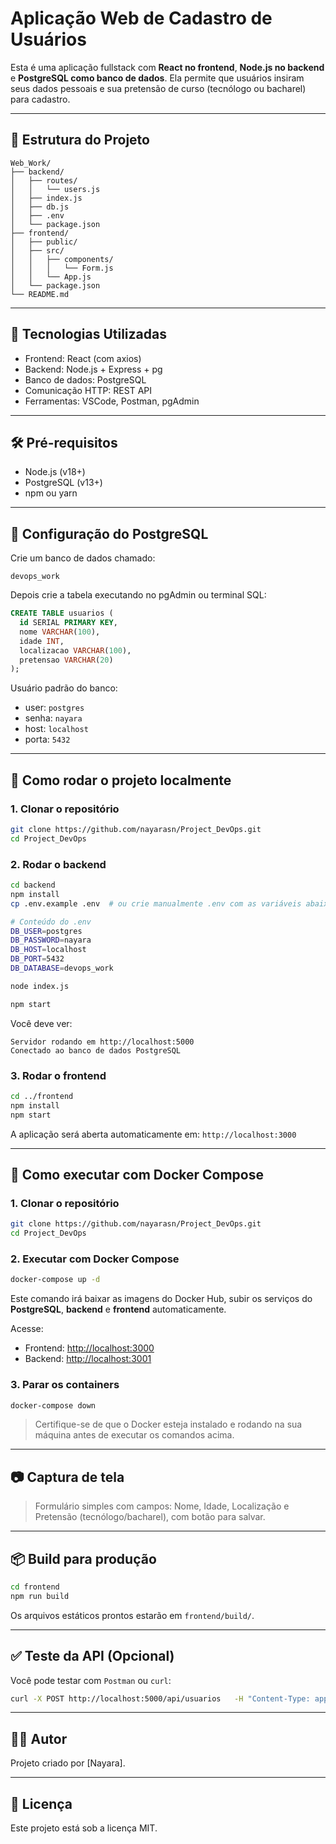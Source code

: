 # Aplicação Web de Cadastro de Usuários

Esta é uma aplicação fullstack com **React no frontend**, **Node.js no backend** e **PostgreSQL como banco de dados**.
Ela permite que usuários insiram seus dados pessoais e sua pretensão de curso (tecnólogo ou bacharel) para cadastro.

---

## 📁 Estrutura do Projeto

```
Web_Work/
├── backend/
│   ├── routes/
│   │   └── users.js
│   ├── index.js
│   ├── db.js
│   ├── .env
│   └── package.json
├── frontend/
│   ├── public/
│   ├── src/
│   │   ├── components/
│   │   │   └── Form.js
│   │   └── App.js
│   └── package.json
└── README.md
```

---

## 🚀 Tecnologias Utilizadas

- Frontend: React (com axios)
- Backend: Node.js + Express + pg
- Banco de dados: PostgreSQL
- Comunicação HTTP: REST API
- Ferramentas: VSCode, Postman, pgAdmin

---

## 🛠️ Pré-requisitos

- Node.js (v18+)
- PostgreSQL (v13+)
- npm ou yarn

---

## 🐘 Configuração do PostgreSQL

Crie um banco de dados chamado:

```
devops_work
```

Depois crie a tabela executando no pgAdmin ou terminal SQL:

```sql
CREATE TABLE usuarios (
  id SERIAL PRIMARY KEY,
  nome VARCHAR(100),
  idade INT,
  localizacao VARCHAR(100),
  pretensao VARCHAR(20)
);
```

Usuário padrão do banco:

- user: `postgres`
- senha: `nayara`
- host: `localhost`
- porta: `5432`

---

## 🔧 Como rodar o projeto localmente

### 1. Clonar o repositório

```bash
git clone https://github.com/nayarasn/Project_DevOps.git
cd Project_DevOps
```

### 2. Rodar o backend

```bash
cd backend
npm install
cp .env.example .env  # ou crie manualmente .env com as variáveis abaixo

# Conteúdo do .env
DB_USER=postgres
DB_PASSWORD=nayara
DB_HOST=localhost
DB_PORT=5432
DB_DATABASE=devops_work

node index.js

npm start 
```

Você deve ver:
```
Servidor rodando em http://localhost:5000
Conectado ao banco de dados PostgreSQL
```

### 3. Rodar o frontend

```bash
cd ../frontend
npm install
npm start
```

A aplicação será aberta automaticamente em: `http://localhost:3000`

---

## 🐳 Como executar com Docker Compose

### 1. Clonar o repositório

```bash
git clone https://github.com/nayarasn/Project_DevOps.git
cd Project_DevOps
```

### 2. Executar com Docker Compose

```bash
docker-compose up -d
```

Este comando irá baixar as imagens do Docker Hub, subir os serviços do **PostgreSQL**, **backend** e **frontend** automaticamente.

Acesse:
- Frontend: [http://localhost:3000](http://localhost:3000)
- Backend: [http://localhost:3001](http://localhost:3001)

### 3. Parar os containers

```bash
docker-compose down
```

> Certifique-se de que o Docker esteja instalado e rodando na sua máquina antes de executar os comandos acima.

---

## 📷 Captura de tela

> Formulário simples com campos: Nome, Idade, Localização e Pretensão (tecnólogo/bacharel), com botão para salvar.

---

## 📦 Build para produção

```bash
cd frontend
npm run build
```

Os arquivos estáticos prontos estarão em `frontend/build/`.

---

## ✅ Teste da API (Opcional)

Você pode testar com `Postman` ou `curl`:

```bash
curl -X POST http://localhost:5000/api/usuarios   -H "Content-Type: application/json"   -d '{"nome":"Ana","idade":22,"localizacao":"SP","pretensao":"tecnologo"}'
```

---

## 🙋‍♂️ Autor

Projeto criado por [Nayara].

---

## 📝 Licença

Este projeto está sob a licença MIT.